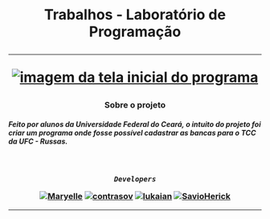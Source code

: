 <!--titulo-->
<h1 align="center"><strong>Trabalhos - Laboratório de Programação</strong><hr>

<a href="https://imgbb.com/"><img src="https://i.ibb.co/d21yyNG/img02.png" alt="imagem da tela inicial do programa"></a></h1>

<h3 align="center"><strong>Sobre o projeto</strong></h3>

#### *Feito por alunos da __Universidade Federal do Ceará__, o intuito do projeto foi criar um programa onde fosse possível cadastrar as bancas para o __TCC__ da __UFC - Russas__.*


<h3 align="center"><br>

***```Developers```***

<!--links dos desenvolvedores-->
[![Maryelle](https://img.shields.io/badge/Maryelle-%23121011.svg?style=for-the-badge&logo=github&logoColor=white)](https://github.com/EmillyMaryelle)
[![contrasov](https://img.shields.io/badge/contrasov-%23121011.svg?style=for-the-badge&logo=github&logoColor=white)](https://github.com/contrasov)
[![lukaian](https://img.shields.io/badge/lukaian-%23121011.svg?style=for-the-badge&logo=github&logoColor=white)](https://github.com/lukaian-k)
[![SavioHerick](https://img.shields.io/badge/SavioHerick-%23121011.svg?style=for-the-badge&logo=github&logoColor=white)](https://github.com/SavioHerick)<hr></h3>